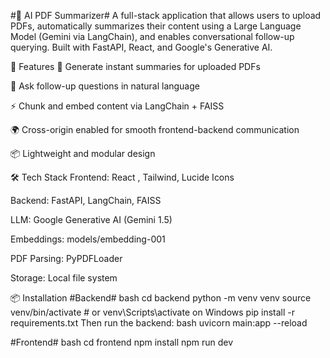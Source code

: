 #📄 AI PDF Summarizer#
A full-stack application that allows users to upload PDFs, automatically summarizes their content using a Large Language Model (Gemini via LangChain), and enables conversational follow-up querying. Built with FastAPI, React, and Google's Generative AI.

🚀 Features
🧠 Generate instant summaries for uploaded PDFs

💬 Ask follow-up questions in natural language

⚡ Chunk and embed content via LangChain + FAISS

🌍 Cross-origin enabled for smooth frontend-backend communication

📦 Lightweight and modular design

🛠️ Tech Stack
Frontend: React , Tailwind, Lucide Icons

Backend: FastAPI, LangChain, FAISS

LLM: Google Generative AI (Gemini 1.5)

Embeddings: models/embedding-001

PDF Parsing: PyPDFLoader

Storage: Local file system

📦 Installation
#Backend#
bash
cd backend
python -m venv venv
source venv/bin/activate  # or venv\Scripts\activate on Windows
pip install -r requirements.txt
Then run the backend:
bash
uvicorn main:app --reload

#Frontend#
bash
cd frontend
npm install
npm run dev

